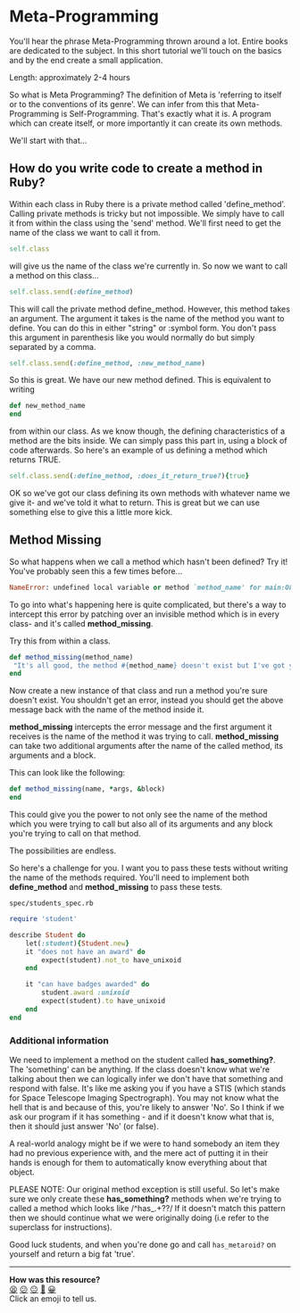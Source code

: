# Meta-Programming

You'll hear the phrase Meta-Programming thrown around a lot. Entire books are dedicated to the subject.
In this short tutorial we'll touch on the basics and by the end create a small application.

Length: approximately 2-4 hours

So what is Meta Programming? The definition of Meta is 'referring to itself or to the conventions of its genre'.
We can infer from this that Meta-Programming is Self-Programming. That's exactly what it is. A program which can create itself, or more importantly it can create its own methods.

We'll start with that...

## How do you write code to create a method in Ruby?

Within each class in Ruby there is a private method called 'define_method'. Calling private methods is tricky but not impossible. We simply have to call it from within the class using the 'send' method. We'll first need to get the name of the class we want to call it from.

```ruby
self.class
```

will give us the name of the class we're currently in. So now we want to call a method on this class...

```ruby
self.class.send(:define_method)
```

This will call the private method define_method. However, this method takes an argument. The argument it takes is the name of the method you want to define. You can do this in either "string" or :symbol form. You don't pass this argument in parenthesis like you would normally do but simply separated by a comma.

```ruby
self.class.send(:define_method, :new_method_name)
```

So this is great. We have our new method defined. This is equivalent to writing

```ruby
def new_method_name
end
```
from within our class. As we know though, the defining characteristics of a method are the bits inside. We can simply pass this part in, using a block of code afterwards. So here's an example of us defining a method which returns TRUE.

```ruby
self.class.send(:define_method, :does_it_return_true?){true}
```

OK so we've got our class defining its own methods with whatever name we give it- and we've told it what to return. This is great but we can use something else to give this a little more kick.

## Method Missing

So what happens when we call a method which hasn't been defined? Try it!
You've probably seen this a few times before...

```ruby
NameError: undefined local variable or method `method_name' for main:Object
```

To go into what's happening here is quite complicated, but there's a way to intercept this error by patching over an invisible method which is in every class- and it's called **method_missing**.

Try this from within a class.  

```ruby
def method_missing(method_name)
 "It's all good, the method #{method_name} doesn't exist but I've got your back!"
end

```

Now create a new instance of that class and run a method you're sure doesn't exist. You shouldn't get an error, instead you should get the above message back with the name of the method inside it.

**method_missing** intercepts the error message and the first argument it receives is the name of the method it was trying to call. **method_missing** can take two additional arguments after the name of the called method, its arguments and a block.

This can look like the following:

```ruby
def method_missing(name, *args, &block)
end
```

This could give you the power to not only see the name of the method which you were trying to call but also all of its arguments and any block you're trying to call on that method.

The possibilities are endless.

So here's a challenge for you. I want you to pass these tests without writing the name of the methods required. You'll need to implement both **define_method** and **method_missing** to pass these tests.
```
spec/students_spec.rb
```
```ruby
require 'student'

describe Student do
	let(:student){Student.new}
	it "does not have an award" do
		expect(student).not_to have_unixoid
	end

	it "can have badges awarded" do
		student.award :unixoid
		expect(student).to have_unixoid
	end
end
```

### Additional information

We need to implement a method on the student called **has_something?**. The 'something' can be anything. If the class doesn't know what we're talking about then we can logically infer we don't have that something and respond with false. It's like me asking you if you have a STIS (which stands for Space Telescope Imaging Spectrograph). You may not know what the hell that is and because of this, you're likely to answer 'No'. So I think if we ask our program if it has something - and if it doesn't know what that is, then it should just answer 'No' (or false).

A real-world analogy might be if we were to hand somebody an item they had no previous experience with, and the mere act of putting it in their hands is enough for them to automatically know everything about that object.

PLEASE NOTE:
Our original method exception is still useful. So let's make sure we only create these **has_something?** methods when we're trying to called a method which looks like /^has_.+?\?/
If it doesn't match this pattern then we should continue what we were originally doing (i.e refer to the superclass for instructions).

Good luck students, and when you're done go and call `has_metaroid?` on yourself and return a big fat 'true'.

<!-- BEGIN GENERATED SECTION DO NOT EDIT -->

---

**How was this resource?**  
[😫](https://airtable.com/shrUJ3t7KLMqVRFKR?prefill_Repository=course&prefill_File=level_up/meta_programming.md&prefill_Sentiment=😫) [😕](https://airtable.com/shrUJ3t7KLMqVRFKR?prefill_Repository=course&prefill_File=level_up/meta_programming.md&prefill_Sentiment=😕) [😐](https://airtable.com/shrUJ3t7KLMqVRFKR?prefill_Repository=course&prefill_File=level_up/meta_programming.md&prefill_Sentiment=😐) [🙂](https://airtable.com/shrUJ3t7KLMqVRFKR?prefill_Repository=course&prefill_File=level_up/meta_programming.md&prefill_Sentiment=🙂) [😀](https://airtable.com/shrUJ3t7KLMqVRFKR?prefill_Repository=course&prefill_File=level_up/meta_programming.md&prefill_Sentiment=😀)  
Click an emoji to tell us.

<!-- END GENERATED SECTION DO NOT EDIT -->
